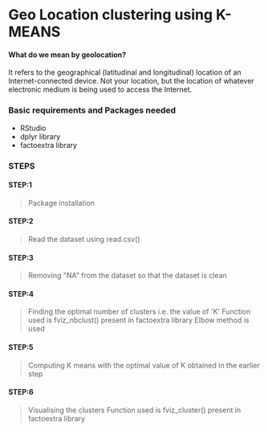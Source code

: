 # Geo Location clustering using K-MEANS

#### What do we mean by geolocation?

It refers to the geographical (latitudinal and longitudinal) location of an Internet-connected device. Not your location, but the location of whatever electronic medium is being used to access the Internet.



### Basic requirements and Packages needed

  - RStudio
  - dplyr library
  - factoextra library



### STEPS

#### STEP:1

>Package installation

#### STEP:2

> Read the dataset using read.csv()

#### STEP:3

> Removing "NA" from the dataset so that the dataset is clean

#### STEP:4

>Finding the optimal number of clusters i.e. the value of 'K'
>Function used is fviz_nbclust() present in factoextra library
>Elbow method is used

#### STEP:5

> Computing K means with the optimal value of K obtained in the earlier step

#### STEP:6

> Visualising the clusters 
> Function used is fviz_cluster() present in factoextra library
